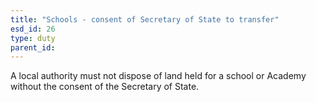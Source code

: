 ```yaml
---
title: "Schools - consent of Secretary of State to transfer"
esd_id: 26
type: duty
parent_id:  
---
```


A local authority must not dispose of land held for a school or Academy without the consent of the Secretary of State. 

